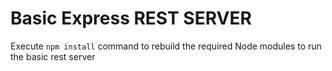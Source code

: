 # Basic Express REST SERVER

Execute ```npm install``` command to rebuild the required Node modules to run the basic rest server
